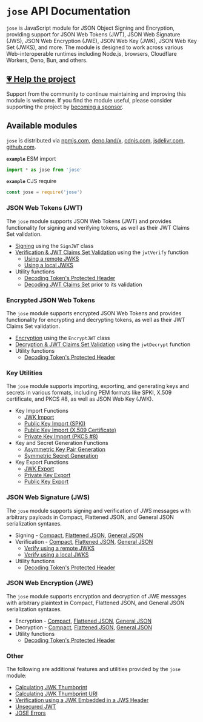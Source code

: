 # `jose` API Documentation

`jose` is JavaScript module for JSON Object Signing and Encryption, providing support for JSON Web Tokens (JWT), JSON Web Signature (JWS), JSON Web Encryption (JWE), JSON Web Key (JWK), JSON Web Key Set (JWKS), and more. The module is designed to work across various Web-interoperable runtimes including Node.js, browsers, Cloudflare Workers, Deno, Bun, and others.

## [💗 Help the project](https://github.com/sponsors/panva)

Support from the community to continue maintaining and improving this module is welcome. If you find the module useful, please consider supporting the project by [becoming a sponsor](https://github.com/sponsors/panva).

## Available modules

`jose` is distributed via [npmjs.com](https://www.npmjs.com/package/jose), [deno.land/x](https://deno.land/x/jose), [cdnjs.com](https://cdnjs.com/libraries/jose), [jsdelivr.com](https://www.jsdelivr.com/package/npm/jose), [github.com](https://github.com/panva/jose).

**`example`** ESM import
```js
import * as jose from 'jose'
```

**`example`** CJS require
```js
const jose = require('jose')
```

### JSON Web Tokens (JWT)

The `jose` module supports JSON Web Tokens (JWT) and provides functionality for signing and verifying tokens, as well as their JWT Claims Set validation.

- [Signing](classes/jwt_sign.SignJWT.md) using the `SignJWT` class
- [Verification & JWT Claims Set Validation](functions/jwt_verify.jwtVerify.md) using the `jwtVerify` function
  - [Using a remote JWKS](functions/jwks_remote.createRemoteJWKSet.md)
  - [Using a local JWKS](functions/jwks_local.createLocalJWKSet.md)
- Utility functions
  - [Decoding Token's Protected Header](functions/util_decode_protected_header.decodeProtectedHeader.md)
  - [Decoding JWT Claims Set](functions/util_decode_jwt.decodeJwt.md) prior to its validation

### Encrypted JSON Web Tokens

The `jose` module supports encrypted JSON Web Tokens and provides functionality for encrypting and decrypting tokens, as well as their JWT Claims Set validation.

- [Encryption](classes/jwt_encrypt.EncryptJWT.md) using the `EncryptJWT` class
- [Decryption & JWT Claims Set Validation](functions/jwt_decrypt.jwtDecrypt.md) using the `jwtDecrypt` function
- Utility functions
  - [Decoding Token's Protected Header](functions/util_decode_protected_header.decodeProtectedHeader.md)

### Key Utilities

The `jose` module supports importing, exporting, and generating keys and secrets in various formats, including PEM formats like SPKI, X.509 certificate, and PKCS #8, as well as JSON Web Key (JWK).

- Key Import Functions
  - [JWK Import](functions/key_import.importJWK.md)
  - [Public Key Import (SPKI)](functions/key_import.importSPKI.md)
  - [Public Key Import (X.509 Certificate)](functions/key_import.importX509.md)
  - [Private Key Import (PKCS #8)](functions/key_import.importPKCS8.md)
- Key and Secret Generation Functions
  - [Asymmetric Key Pair Generation](functions/key_generate_key_pair.generateKeyPair.md)
  - [Symmetric Secret Generation](functions/key_generate_secret.generateSecret.md)
- Key Export Functions
  - [JWK Export](functions/key_export.exportJWK.md)
  - [Private Key Export](functions/key_export.exportPKCS8.md)
  - [Public Key Export](functions/key_export.exportSPKI.md)

### JSON Web Signature (JWS)

The `jose` module supports signing and verification of JWS messages with arbitrary payloads in Compact, Flattened JSON, and General JSON serialization syntaxes.

- Signing - [Compact](classes/jws_compact_sign.CompactSign.md), [Flattened JSON](classes/jws_flattened_sign.FlattenedSign.md), [General JSON](classes/jws_general_sign.GeneralSign.md)
- Verification - [Compact](functions/jws_compact_verify.compactVerify.md), [Flattened JSON](functions/jws_flattened_verify.flattenedVerify.md), [General JSON](functions/jws_general_verify.generalVerify.md)
  - [Verify using a remote JWKS](functions/jwks_remote.createRemoteJWKSet.md)
  - [Verify using a local JWKS](functions/jwks_local.createLocalJWKSet.md)
- Utility functions
  - [Decoding Token's Protected Header](functions/util_decode_protected_header.decodeProtectedHeader.md)

### JSON Web Encryption (JWE)

The `jose` module supports encryption and decryption of JWE messages with arbitrary plaintext in Compact, Flattened JSON, and General JSON serialization syntaxes.

- Encryption - [Compact](classes/jwe_compact_encrypt.CompactEncrypt.md), [Flattened JSON](classes/jwe_flattened_encrypt.FlattenedEncrypt.md), [General JSON](classes/jwe_general_encrypt.GeneralEncrypt.md)
- Decryption - [Compact](functions/jwe_compact_decrypt.compactDecrypt.md), [Flattened JSON](functions/jwe_flattened_decrypt.flattenedDecrypt.md), [General JSON](functions/jwe_general_decrypt.generalDecrypt.md)
- Utility functions
  - [Decoding Token's Protected Header](functions/util_decode_protected_header.decodeProtectedHeader.md)

### Other

The following are additional features and utilities provided by the `jose` module:

- [Calculating JWK Thumbprint](functions/jwk_thumbprint.calculateJwkThumbprint.md)
- [Calculating JWK Thumbprint URI](functions/jwk_thumbprint.calculateJwkThumbprintUri.md)
- [Verification using a JWK Embedded in a JWS Header](functions/jwk_embedded.EmbeddedJWK.md)
- [Unsecured JWT](classes/jwt_unsecured.UnsecuredJWT.md)
- [JOSE Errors](modules/util_errors.md)
